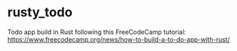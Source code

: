 # rusty_todo
Todo app build in Rust following this FreeCodeCamp tutorial: https://www.freecodecamp.org/news/how-to-build-a-to-do-app-with-rust/
